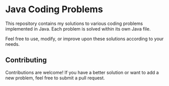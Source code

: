 # Java Coding Problems

This repository contains my solutions to various coding problems implemented in Java. Each problem is solved within its own Java file.

Feel free to use, modify, or improve upon these solutions according to your needs.

## Contributing

Contributions are welcome! If you have a better solution or want to add a new problem, feel free to submit a pull request.

